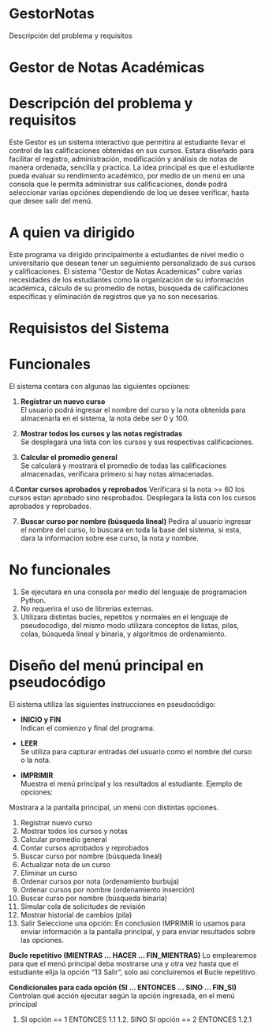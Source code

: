 # GestorNotas
Descripción del problema y requisitos
# Gestor de Notas Académicas
# Descripción del problema y requisitos
Este Gestor es  un sistema interactivo que permitira al estudiante llevar el control de las calificaciones obtenidas en sus cursos. Estara  diseñado para facilitar el registro, administración, modificación y análisis de notas de manera ordenada, sencilla y practica. La idea principal es que el estudiante pueda evaluar su rendimiento académico, por medio de un menú en una consola que le permita administrar sus calificaciones, donde podrá seleccionar varias opciónes dependiendo de loq ue desee verificar, hasta que desee salir del menú.

# A quien va dirigido
Este programa va  dirigido principalmente a estudiantes de nivel medio o universitario que desean tener un seguimiento personalizado de sus cursos y calificaciones. El sistema "Gestor de Notas Academicas" cubre varias necesidades de los estudiantes como la organización de su información académica, cálculo de  su promedio de notas, búsqueda de calificaciones específicas y eliminación de registros que ya no son necesarios.

# Requisistos del Sistema
# Funcionales
El sistema contara con algunas las siguientes opciones:

1. **Registrar un nuevo curso**  
   El usuario podrá ingresar el nombre del curso y la nota obtenida para almacenarla en el sistema, la nota debe ser 0 y 100.
   
3. **Mostrar todos los cursos y  las notas registradas**  
   Se desplegará una lista con los cursos y sus respectivas calificaciones.
   
5. **Calcular el promedio general**  
   Se calculará y mostrará el promedio de todas las calificaciones almacenadas, verificara primero si hay notas almacenadas.
   
4.**Contar cursos aprobados y reprobados**
Verificara si  la nota >= 60 los cursos estan aprobado sino resprobados.
Desplegara la lista con los cursos aprobados y reprobados.

7. **Buscar curso por nombre (búsqueda lineal)**
   Pedira al usuario ingresar el nombre del curso, lo buscara en toda la base del sistema, si esta, dara la informacion sobre ese curso, la nota y nombre.
   
# No funcionales  
1. Se ejecutara en una consola por medio del lenguaje de programacion Python.
2. No requerira el uso de librerias externas.
3. Utilizara distintas bucles, repetitos y normales en el lenguaje de pseudocodigo, del mismo modo utilizara conceptos de listas, pilas, colas, búsqueda lineal y binaria, y algoritmos de ordenamiento.
   
# Diseño del menú principal en pseudocódigo
El sistema utiliza las siguientes instrucciones en pseudocódigo:

- **INICIO y FIN**  
  Indican el comienzo y final del programa.

- **LEER**  
  Se utiliza para capturar entradas del usuario como el nombre del curso o la nota.

- **IMPRIMIR**  
  Muestra el menú principal y los resultados al estudiante. Ejemplo de opciones:

Mostrara a la pantalla principal, un menú con distintas opciones.
1. Registrar nuevo curso
2. Mostrar todos los cursos y notas
3. Calcular promedio general
4. Contar cursos aprobados y reprobados
5. Buscar curso por nombre (búsqueda lineal)
6. Actualizar nota de un curso
7. Eliminar un curso
8. Ordenar cursos por nota (ordenamiento burbuja)
9. Ordenar cursos por nombre (ordenamiento inserción)
10. Buscar curso por nombre (búsqueda binaria)
11. Simular cola de solicitudes de revisión
12. Mostrar historial de cambios (pila)
13. Salir
Seleccione una opción:
En conclusion IMPRIMIR lo usamos para enviar información a la pantalla principal, y para enviar resultados sobre las opciones.

**Bucle repetitivo (MIENTRAS … HACER … FIN_MIENTRAS)**
Lo emplearemos para que el menú principal deba mostrarse una y otra vez hasta que el estudiante elija la opción “13 Salir”, solo asi concluiremos el Bucle repetitivo.

**Condicionales para cada opción (SI … ENTONCES … SINO … FIN_SI)**
Controlan qué acción ejecutar según la opción ingresada, en el menú principal
1. SI opción == 1 ENTONCES
   1.1 <registrar nuevo curso>
1.2. SINO SI opción == 2 ENTONCES
    1.2.1 <mostrar todos los cursos y notas>
